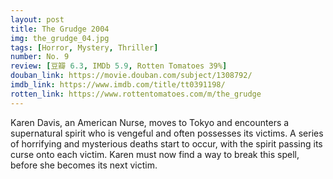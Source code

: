 ```yaml
---
layout: post 
title: The Grudge 2004
img: the_grudge_04.jpg
tags: [Horror, Mystery, Thriller]
number: No. 9
review: [豆瓣 6.3, IMDb 5.9, Rotten Tomatoes 39%]
douban_link: https://movie.douban.com/subject/1308792/
imdb_link: https://www.imdb.com/title/tt0391198/
rotten_link: https://www.rottentomatoes.com/m/the_grudge
---
```


Karen Davis, an American Nurse, moves to Tokyo and encounters a supernatural spirit who is vengeful and often possesses its victims. A series of horrifying and mysterious deaths start to occur, with the spirit passing its curse onto each victim. Karen must now find a way to break this spell, before she becomes its next victim.